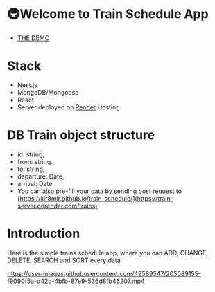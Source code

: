 # 🚇Welcome to Train Schedule App
- [THE DEMO](https://kir8mir.github.io/train-schedule/)

# Stack
- Nest.js
- MongoDB/Mongoose
- React
- Server deployed on [Render](https://dashboard.render.com/) Hosting

# DB Train object structure
  - id: string,
  - from: string.
  - to: string,
  - departure: Date,
  - arrival: Date
  - You can also pre-fill your data by sending post request to [https://kir8mir.github.io/train-schedule/](https://train-server.onrender.com/trains)

# Introduction
Here is the simple trains schedule app, where you can ADD, CHANGE, DELETE, SEARCH and SORT every data 


https://user-images.githubusercontent.com/49589547/205089155-f9090f5a-d42c-4bfb-87e9-536d8fb46207.mp4

